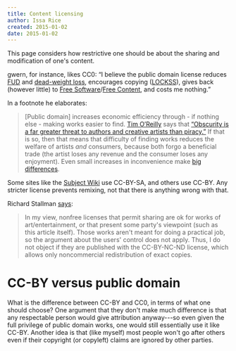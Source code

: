 ```yaml
---
title: Content licensing
author: Issa Rice
created: 2015-01-02
date: 2015-01-02
---
```



This page considers how restrictive one should be about the sharing
and modification of one's content.

gwern, for instance, likes CC0: “I believe the public domain license
reduces [FUD](http://en.wikipedia.org/wiki/FUD "Wikipedia: FUD") and
[dead-weight loss](http://en.wikipedia.org/wiki/dead-weight%20loss "Wikipedia: dead-weight loss"), encourages copying
([LOCKSS](http://en.wikipedia.org/wiki/LOCKSS "Wikipedia: LOCKSS")),
gives back (however little) to [Free
Software](http://en.wikipedia.org/wiki/Free%20Software "Wikipedia: Free
Software")/[Free Content](http://en.wikipedia.org/wiki/Free%20Content "Wikipedia: Free Content"), and costs me nothing.”

In a footnote he elaborates:

> \[Public domain\] increases economic efficiency through - if nothing else - making
> works easier to find. [Tim
> O’Reilly](http://en.wikipedia.org/wiki/Tim%20O%27Reilly "Wikipedia: Tim O’Reilly")
> says that [“Obscurity is a far greater threat to authors and creative
> artists than piracy.”](https://web.archive.org/web/20150321160006/http://www.openp2p.com/lpt/a/3015) If that is so,
> then that means that difficulty of finding works reduces the welfare of
> artists *and* consumers, because both forgo a beneficial trade (the
> artist loses any revenue and the consumer loses any enjoyment). Even
> small increases in inconvenience make [big
> differences](http://www.gwern.net/In%20Defense%20Of%20Inclusionism#new-regimes).

Some sites like the [Subject Wiki](http://subwiki.org/wiki/Main_Page) use CC-BY-SA, and others use CC-BY.
Any stricter license prevents remixing, not that there is anything wrong with that.

Richard Stallman [says](https://stallman.org/articles/online-education.html):

> In my view, nonfree licenses that permit sharing are ok for works of
> art/entertainment, or that present some party's viewpoint (such as this
> article itself). Those works aren't meant for doing a practical job, so
> the argument about the users' control does not apply. Thus, I do not
> object if they are published with the CC-BY-NC-ND license, which allows
> only noncommercial redistribution of exact copies.

# CC-BY versus public domain

What is the difference between CC-BY and CC0, in terms of what one should choose?
One argument that they don't make much difference is that any respectable person would give attribution anyway---so even given the full privilege of public domain works, one would still essentially use it like CC-BY.
Another idea is that (like myself) most people won't go after others even if their copyright (or copyleft) claims are ignored by other parties.
